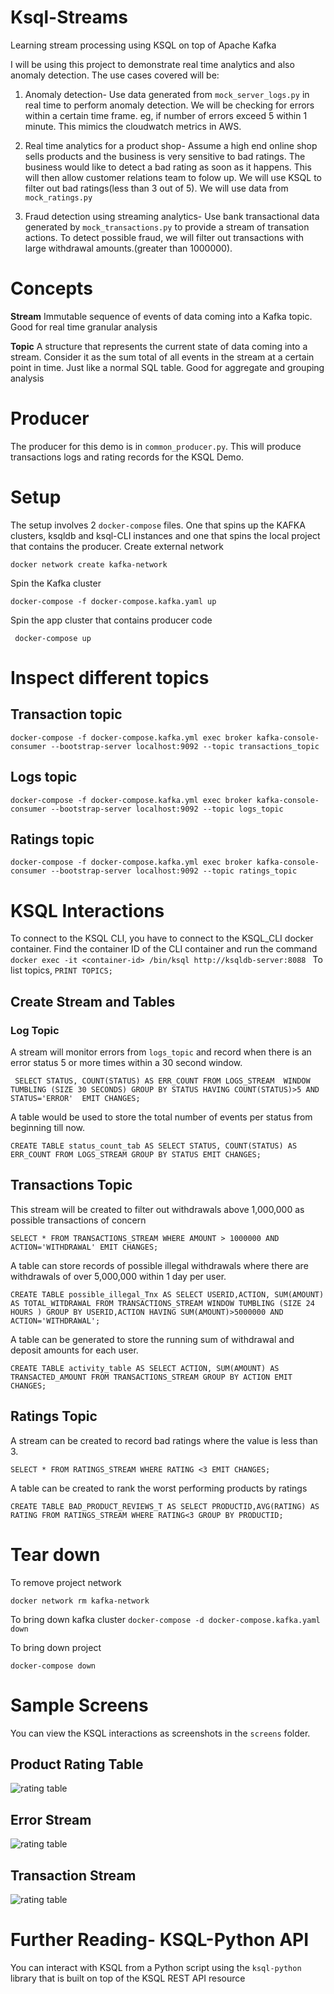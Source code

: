 # Ksql-Streams
Learning stream processing using KSQL on top of Apache Kafka

I will be using this project to demonstrate real time analytics and also anomaly detection.
The use cases covered will be:

1. Anomaly detection- Use data generated from `mock_server_logs.py` in real time to perform anomaly detection. We will be checking for errors within a certain time frame. eg, if number of errors exceed 5 within 1 minute. This mimics the cloudwatch metrics in AWS.

2. Real time analytics for a product shop- Assume a high end online shop sells products and the business is very sensitive to bad ratings. The business would like to detect a bad rating as soon as it happens. This will then allow customer relations team to folow up. We will use KSQL to filter out bad ratings(less than 3 out of 5). We will use data from `mock_ratings.py`

3. Fraud detection using streaming analytics- Use bank transactional data generated by `mock_transactions.py` to provide a stream of transation actions. To detect possible fraud, we will filter out transactions with large withdrawal amounts.(greater than 1000000).

# Concepts
**Stream** Immutable sequence of events of data coming into a Kafka topic. Good for real time granular analysis

**Topic** A structure that represents the current state of data coming into a stream. 
Consider it as the sum total of all events in the stream at a certain point in time. Just like a normal SQL table. Good for aggregate and grouping analysis

# Producer
The producer for this demo is in `common_producer.py`. This will produce transactions logs and rating records for the KSQL Demo.

# Setup
The setup involves 2 `docker-compose` files. One that spins up the KAFKA clusters, ksqldb and ksql-CLI instances and one that spins the local project that contains the producer.
Create external network
```
docker network create kafka-network
```
Spin the Kafka cluster
``` 
docker-compose -f docker-compose.kafka.yaml up
```

Spin the app cluster that contains producer code

```
 docker-compose up
```

# Inspect different topics

## Transaction topic

```
docker-compose -f docker-compose.kafka.yml exec broker kafka-console-consumer --bootstrap-server localhost:9092 --topic transactions_topic
```

## Logs topic

```
docker-compose -f docker-compose.kafka.yml exec broker kafka-console-consumer --bootstrap-server localhost:9092 --topic logs_topic
```

## Ratings topic

```
docker-compose -f docker-compose.kafka.yml exec broker kafka-console-consumer --bootstrap-server localhost:9092 --topic ratings_topic
```

# KSQL Interactions

To connect to the KSQL CLI, you have to connect to the KSQL_CLI docker container. Find the container ID of the CLI container and run the command `docker exec -it <container-id> /bin/ksql http://ksqldb-server:8088
`
To list topics, `PRINT TOPICS;`
## Create Stream and Tables
### Log Topic
A stream will monitor errors from  `logs_topic` and record when there is an error status 5 or more times within a 30 second window.
```
 SELECT STATUS, COUNT(STATUS) AS ERR_COUNT FROM LOGS_STREAM  WINDOW TUMBLING (SIZE 30 SECONDS) GROUP BY STATUS HAVING COUNT(STATUS)>5 AND STATUS='ERROR'  EMIT CHANGES;
```


A table would be used to store the total number of events per status from beginning till now.
```
CREATE TABLE status_count_tab AS SELECT STATUS, COUNT(STATUS) AS ERR_COUNT FROM LOGS_STREAM GROUP BY STATUS EMIT CHANGES;
```

## Transactions Topic

This stream will be created to filter out withdrawals above 1,000,000 as possible transactions of concern
```
SELECT * FROM TRANSACTIONS_STREAM WHERE AMOUNT > 1000000 AND ACTION='WITHDRAWAL' EMIT CHANGES;
```

A table can store records of possible illegal withdrawals where there are withdrawals of over 5,000,000 within 1 day per user.
```
CREATE TABLE possible_illegal_Tnx AS SELECT USERID,ACTION, SUM(AMOUNT) AS TOTAL_WITDRAWAL FROM TRANSACTIONS_STREAM WINDOW TUMBLING (SIZE 24 HOURS ) GROUP BY USERID,ACTION HAVING SUM(AMOUNT)>5000000 AND ACTION='WITHDRAWAL';
```


A table can be generated to store the running sum of withdrawal and deposit amounts for each user.

```
CREATE TABLE activity_table AS SELECT ACTION, SUM(AMOUNT) AS TRANSACTED_AMOUNT FROM TRANSACTIONS_STREAM GROUP BY ACTION EMIT CHANGES;
```

## Ratings Topic

A stream can be created to record bad ratings where the value is less than 3.
```
SELECT * FROM RATINGS_STREAM WHERE RATING <3 EMIT CHANGES;
```


A table can be created to rank the worst performing products by ratings
```
CREATE TABLE BAD_PRODUCT_REVIEWS_T AS SELECT PRODUCTID,AVG(RATING) AS RATING FROM RATINGS_STREAM WHERE RATING<3 GROUP BY PRODUCTID;
```

# Tear down

To remove project network

`docker network rm kafka-network` 

To bring down kafka cluster `docker-compose -d docker-compose.kafka.yaml down`

To bring down project 

`docker-compose down` 

# Sample Screens

You can view the KSQL interactions as screenshots in the `screens` folder.
## Product Rating Table
![rating table](screens/rating.png)

## Error Stream
![rating table](screens/err.png)

## Transaction Stream
![rating table](screens/tx.png)

# Further Reading- KSQL-Python API
You can interact with KSQL from a Python script using the `ksql-python` library that is built on top of the KSQL REST API resource
